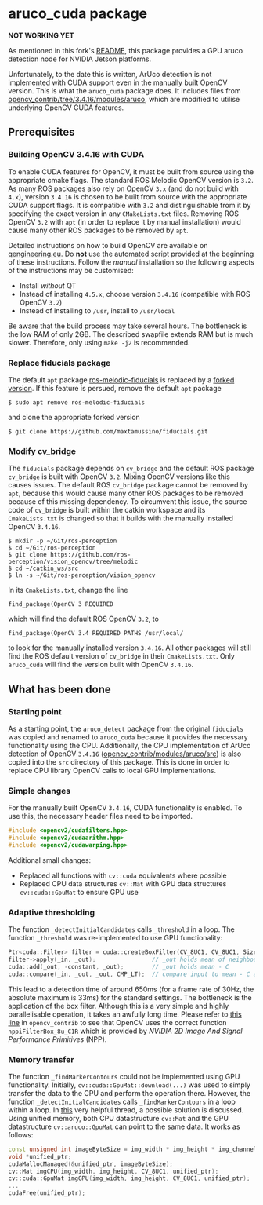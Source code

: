# aruco_cuda package

**NOT WORKING YET**

As mentioned in this fork's [README](../README.md), this package provides a GPU aruco detection node for NVIDIA Jetson platforms.

Unfortunately, to the date this is written, ArUco detection is not implemented with CUDA support even in the manually built OpenCV version. This is what the `aruco_cuda` package does. It includes files from [opencv_contrib/tree/3.4.16/modules/aruco](https://github.com/opencv/opencv_contrib/tree/3.4.16/modules/aruco), which are modified to utilise underlying OpenCV CUDA features.


## Prerequisites

### Building OpenCV 3.4.16 with CUDA

To enable CUDA features for OpenCV, it must be built from source using the appropriate cmake flags. The standard ROS Melodic OpenCV version is `3.2`. As many ROS packages also rely on OpenCV `3.x` (and do not build with `4.x`), version `3.4.16` is chosen to be built from source with the appropriate CUDA support flags. It is compatible with `3.2` and distinguishable from it by specifying the exact version in any `CMakeLists.txt` files. Removing ROS OpenCV `3.2` with `apt` (in order to replace it by manual installation) would cause many other ROS packages to be removed by `apt`.

Detailed instructions on how to build OpenCV are available on [qengineering.eu](https://qengineering.eu/install-opencv-4.5-on-Jetson-nano.html). Do **not** use the automated script provided at the beginning of these instructions. Follow the *manual* installation so the following aspects of the instructions may be customised:

- Install *without* QT
- Instead of installing `4.5.x`, choose version `3.4.16` (compatible with ROS OpenCV `3.2`)
- Instead of installing to `/usr`, install to `/usr/local`

Be aware that the build process may take several hours. The bottleneck is the low RAM of only 2GB. The described swapfile extends RAM but is much slower. Therefore, only using `make -j2` is recommended.


### Replace fiducials package

The default `apt` package [ros-melodic-fiducials](http://wiki.ros.org/fiducials) is replaced by a [forked version](https://github.com/maxtamussino/fiducials). If this feature is persued, remove the default `apt` package

```
$ sudo apt remove ros-melodic-fiducials
```

and clone the appropriate forked version

```
$ git clone https://github.com/maxtamussino/fiducials.git
```


### Modify cv_bridge 

The `fiducials` package depends on `cv_bridge` and the default ROS package `cv_bridge` is built with OpenCV `3.2`. Mixing OpenCV versions like this causes issues. The default ROS `cv_bridge` package cannot be removed by `apt`, because this would cause many other ROS packages to be removed because of this missing dependency. To circumvent this issue, the source code of `cv_bridge` is built within the catkin workspace and its `CmakeLists.txt` is changed so that it builds with the manually installed OpenCV `3.4.16`.

```
$ mkdir -p ~/Git/ros-perception
$ cd ~/Git/ros-perception
$ git clone https://github.com/ros-perception/vision_opencv/tree/melodic
$ cd ~/catkin_ws/src
$ ln -s ~/Git/ros-perception/vision_opencv
```

In its `CmakeLists.txt`, change the line

```
find_package(OpenCV 3 REQUIRED
```

which will find the default ROS OpenCV `3.2`, to

```
find_package(OpenCV 3.4 REQUIRED PATHS /usr/local/
```

to look for the manually installed version `3.4.16`. All other packages will still find the ROS default version of `cv_bridge` in their `CmakeLists.txt`. Only `aruco_cuda` will find the version built with OpenCV `3.4.16`.

## What has been done

### Starting point

As a starting point, the `aruco_detect` package from the original `fiducials` was copied and renamed to `aruco_cuda` because it provides the necessary functionality using the CPU. Additionally, the CPU implementation of ArUco detection of OpenCV `3.4.16` ([opencv_contrib/modules/aruco/src](https://github.com/opencv/opencv_contrib/tree/3.4.16/modules/aruco/src)) is also copied into the `src` directory of this package. This is done in order to replace CPU library OpenCV calls to local GPU implementations.


### Simple changes

For the manually built OpenCV `3.4.16`, CUDA functionality is enabled. To use this, the necessary header files need to be imported.

```c++
#include <opencv2/cudafilters.hpp>
#include <opencv2/cudaarithm.hpp>
#include <opencv2/cudawarping.hpp>
```

Additional small changes:

- Replaced all functions with `cv::cuda` equivalents where possible
- Replaced CPU data structures `cv::Mat` with GPU data structures `cv::cuda::GpuMat` to ensure GPU use


### Adaptive thresholding

The function `_detectInitialCandidates` calls `_threshold` in a loop. The function `_threshold` was re-implemented to use GPU functionality:

```c++
Ptr<cuda::Filter> filter = cuda::createBoxFilter(CV_8UC1, CV_8UC1, Size(winSize,winSize));
filter->apply(_in, _out);                // _out holds mean of neighbouring pixels
cuda::add(_out, -constant, _out);        // _out holds mean - C
cuda::compare(_in, _out, _out, CMP_LT);  // compare input to mean - C and store 255 if in<out and 0 if in>=out
```

This lead to a detection time of around 650ms (for a frame rate of 30Hz, the absolute maximum is 33ms) for the standard settings. The bottleneck is the application of the box filter. Although this is a very simple and highly parallelisable operation, it takes an awfully long time. Please refer to [this line](https://github.com/opencv/opencv_contrib/blob/a26f71313009c93d105151094436eecd4a0990ed/modules/cudafilters/src/filtering.cpp#L164) in `opencv_contrib` to see that OpenCV uses the correct function `nppiFilterBox_8u_C1R` which is provided by *NVIDIA 2D Image And Signal Performance Primitives* (NPP).


### Memory transfer

The function `_findMarkerContours` could not be implemented using GPU functionality. Initially, `cv::cuda::GpuMat::download(...)` was used to simply transfer the data to the CPU and perform the operation there. However, the function `_detectInitialCandidates` calls `_findMarkerContours` in a loop within a loop. 
In [this](https://forums.developer.nvidia.com/t/eliminate-upload-download-for-opencv-cuda-gpumat-using-shared-memory/83090/6) very helpful thread, a possible solution is discussed. Using unified memory, both CPU datastructure `cv::Mat` and the GPU datastructure `cv::aruco::GpuMat` can point to the same data. It works as follows:

```c++
const unsigned int imageByteSize = img_width * img_height * img_channels;
void *unified_ptr;
cudaMallocManaged(&unified_ptr, imageByteSize);
cv::Mat imgCPU(img_width, img_height, CV_8UC1, unified_ptr);
cv::cuda::GpuMat imgGPU(img_width, img_height, CV_8UC1, unified_ptr);
...
cudaFree(unified_ptr);
```